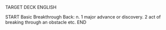 TARGET DECK
ENGLISH

START
Basic
Breakthrough
Back: n. 1 major advance or discovery. 2 act of breaking through an obstacle etc.
END
